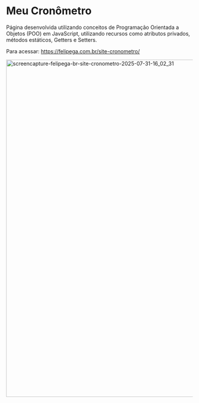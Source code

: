<h1>Meu Cronômetro</h1>

Página desenvolvida utilizando conceitos de Programação Orientada a Objetos (POO) em JavaScript, utilizando recursos como atributos privados, métodos estáticos, Getters e Setters.

Para acessar: https://felipega.com.br/site-cronometro/

<img width="1920" height="912" alt="screencapture-felipega-br-site-cronometro-2025-07-31-16_02_31" src="https://github.com/user-attachments/assets/a9bdecfa-a251-4cce-8e57-582d53e3a535" />
